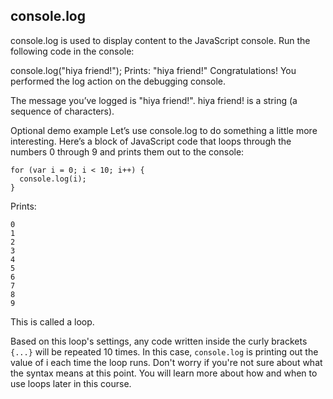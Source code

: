 ## console.log

console.log is used to display content to the JavaScript console. Run the following code in the console:

console.log("hiya friend!");
Prints: "hiya friend!"
Congratulations! You performed the log action on the debugging console.

The message you’ve logged is "hiya friend!". hiya friend! is a string (a sequence of characters).

Optional demo example
Let’s use console.log to do something a little more interesting. Here’s a block of JavaScript code that loops through the numbers 0 through 9 and prints them out to the console:
```
for (var i = 0; i < 10; i++) {
  console.log(i);
}
```
Prints:
```
0
1
2
3
4
5
6
7
8
9
```

This is called a loop.

Based on this loop's settings, any code written inside the curly brackets `{...}` will be repeated 10 times. In this case, `console.log` is printing out the value of i each time the loop runs. Don't worry if you're not sure about what the syntax means at this point. You will learn more about how and when to use loops later in this course.